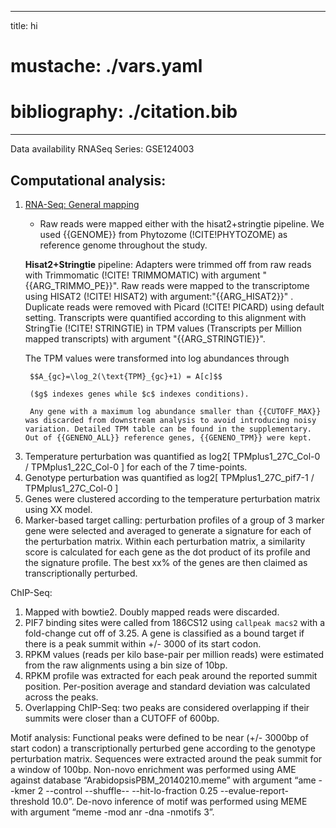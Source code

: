
---
title: hi
# mustache: ./vars.yaml
# bibliography: ./citation.bib
---

Data availability
RNASeq Series: GSE124003

## Computational analysis:

1. <u>RNA-Seq: General mapping</u>
	* Raw reads were mapped either with the hisat2+stringtie pipeline. We used {{GENOME}} from Phytozome (!CITE!PHYTOZOME) as reference genome throughout the study. 

	**Hisat2+Stringtie** pipeline: Adapters were trimmed off from raw reads with Trimmomatic (!CITE! TRIMMOMATIC) with argument \"{{ARG_TRIMMO_PE}}\". Raw reads were mapped to the transcriptome using HISAT2 (!CITE! HISAT2) with argument:\"{{ARG_HISAT2}}\" . Duplicate reads were removed with Picard (!CITE! PICARD) using default setting. Transcripts were quantified according to this alignment with StringTie (!CITE! STRINGTIE) in TPM values (Transcripts per Million mapped transcripts) with argument \"{{ARG_STRINGTIE}}\". 

	The TPM values were transformed into log abundances through 
		
		$$A_{gc}=\log_2(\text{TPM}_{gc}+1) = A[c]$$
		
		($g$ indexes genes while $c$ indexes conditions). 

		Any gene with a maximum log abundance smaller than {{CUTOFF_MAX}} was discarded from downstream analysis to avoid introducing noisy variation. Detailed TPM table can be found in the supplementary. Out of {{GENENO_ALL}} reference genes, {{GENENO_TPM}} were kept.


<!-- 
1.  Raw reads are aligned to TAIR10, with adapters removed. Transcripts were assembled and quantified with Stringtie. The raw coverage was normalised within each RNA-Seq library into TPM values (transcript-per-million).
2.  Prefiltering was performed to remove lowly-expressed transcripts.#
 -->
 
3.  Temperature perturbation was quantified as log2[ TPMplus1_27C_Col-0  /  TPMplus1_22C_Col-0  ]  for each of the 7 time-points.
4.  Genotype perturbation was quantified as log2[ TPMplus1_27C_pif7-1 /  TPMplus1_27C_Col-0 ]
5.  Genes were clustered according to the temperature perturbation matrix using XX model.
6.  Marker-based target calling: perturbation profiles of a group of 3 marker gene were selected and averaged to generate a signature for each of the perturbation matrix. Within each perturbation matrix, a similarity score is calculated for each gene as the dot product of its profile and the signature profile. The best xx% of the genes are then claimed as transcriptionally perturbed.

ChIP-Seq:
1. Mapped with bowtie2. Doubly mapped reads were discarded.
1. PIF7 binding sites were called from 186CS12 using `callpeak macs2` with a fold-change cut off of 3.25. A gene is classified as a bound target if there is a peak summit within +/-  3000 of its start codon.
1. RPKM values (reads per kilo base-pair per million reads) were estimated from the raw alignments using a bin size of 10bp.
1. RPKM profile was extracted for each peak around the reported summit position. Per-position average and standard deviation was calculated across the peaks.
1. Overlapping ChIP-Seq: two peaks are considered overlapping if their summits were closer than a CUTOFF of 600bp.

Motif analysis:
Functional peaks were defined to be near (+/- 3000bp of start codon) a transcriptionally perturbed gene   according to the genotype perturbation matrix. Sequences were extracted around the peak summit for a window of 100bp. Non-novo enrichment was performed using AME against database “ArabidopsisPBM_20140210.meme” with argument “ame --kmer 2 --control --shuffle-- --hit-lo-fraction 0.25 --evalue-report-threshold 10.0”. De-novo inference of motif was performed using MEME with argument “meme -mod anr -dna -nmotifs 3”.
